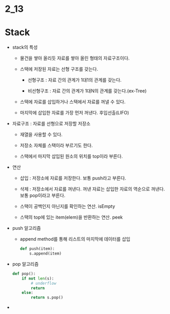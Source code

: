 # 2_13

# Stack

- stack의 특성
  
  - 물건을 쌓아 올리듯 자료를 쌓아 올린 형태의 자료구조이다.
  
  - 스택에 저장된 자료는 선형 구조를 갖는다.
    
    - 선형구조 : 자료 간의 관계가 1대1의 관계를 갖는다.
    
    - 비선형구조 : 자료 간의 관계가 1대N의 관계를 갖는다.(ex-Tree)
  
  - 스택에 자료를 삽입하거나 스택에서 자료를 꺼낼 수 있다.
  
  - 마지막에 삽입한 자료를 가장 먼저 꺼낸다. 후입선출(LIFO)

- 자료구조 : 자료를 선형으로 저장할 저장소
  
  - 재열을 사용할 수 있다.
  
  - 저장소 자체를 스택이라 부르기도 한다.
  
  - 스택에서 마지막 삽입된 원소의 위치를 top이라 부른다.

- 연산
  
  - 삽입 : 저장소에 자료를 저장한다. 보통 push라고 부른다.
  
  - 삭제 : 저장소에서 자료를 꺼낸다. 꺼낸 자료는 삽입한 자료의 역순으로 꺼낸다. 보통 pop이라고 부른다.
  
  - 스택이 공백인지 아닌지를 확인하는 연산. isEmpty
  
  - 스택의 top에 있는 item(elem)을 반환하는 연산. peek

- push 알고리즘
  
  - append method를 통해 리스트의 마지막에 데이터를 삽입
    
    ```python
    def push(item):
        s.append(item)
    ```

- pop 알고리즘
  
  ```python
  def pop():
      if not len(s):
          # underflow
          return
      else:
          return s.pop()
  ```

- 


